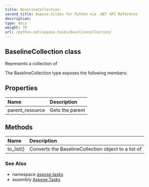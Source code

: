 ```yaml
---
title: BaselineCollection
second_title: Aspose.Sildes for Python via .NET API Reference
description: 
type: docs
weight: 70
url: /python-net/aspose.tasks/baselinecollection/
---
```


## BaselineCollection class

Represents a collection of

The BaselineCollection type exposes the following members:
## Properties
| Name | Description |
| :- | :- |
|parent_resource|Gets the parent|
## Methods
| Name | Description |
| :- | :- |
|to_list()|Converts the BaselineCollection object to a list of|

### See Also

* namespace [aspose.tasks](/tasks/python-net/aspose.tasks/)
* assembly [Aspose.Tasks](/tasks/python-net/)

